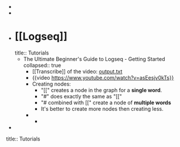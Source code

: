 -
-
- # [[Logseq]]
  title:: Tutorials
	- The Ultimate Beginner's Guide to Logseq - Getting Started
	  collapsed:: true
		- [[Transcribe]] of the video: [output.txt](../assets/output_1699655504177_0.txt)
		- {{video https://www.youtube.com/watch?v=asEesjv0kTs}}
		- Creating nodes:
			- "[[" creates a node in the graph for a **single word**.
			- "#" does exactly the same as "[["
			- "# combined with [[" create a node of **multiple words**
			- It's better to create more nodes then creating less.
		-
			-
-
title:: Tutorials
